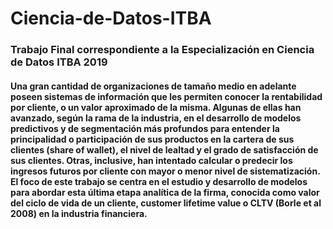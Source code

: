 # Ciencia-de-Datos-ITBA
### Trabajo Final correspondiente a la Especialización en Ciencia de Datos ITBA 2019
#### Una gran cantidad de organizaciones de tamaño medio en adelante poseen sistemas de información que les permiten conocer la rentabilidad por cliente, o un valor aproximado de la misma. Algunas de ellas han avanzado, según la rama de la industria, en el desarrollo de modelos predictivos y de segmentación más profundos para entender la principalidad o participación de sus productos en la cartera de sus clientes (share of wallet), el nivel de lealtad y el grado de satisfacción de sus clientes. Otras, inclusive, han intentado calcular o predecir los ingresos futuros por cliente con mayor o menor nivel de sistematización. El foco de este trabajo se centra en el estudio y desarrollo de modelos para abordar esta última etapa analítica de la firma, conocida como valor del ciclo de vida de un cliente, customer lifetime value o CLTV (Borle et al 2008) en la industria financiera.
